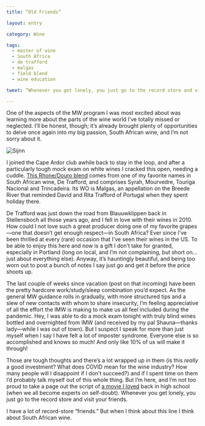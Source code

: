 ```yaml
---
title: “Old Friends”

layout: entry

category: Wine

tags:
  - master of wine
  - South Africa
  - de trafford 
  - malgas
  - field blend
  - wine education

tweet: “Whenever you get lonely, you just go to the record store and visit your friends.”

---
```

One of the aspects of the MW program I was most excited about was learning more about the parts of the wine world I’ve totally missed or neglected. I’ll be honest, though; it’s already brought plenty of opportunities to delve once again into my big passion, South African wine, and I’m not sorry about it.  

![Sijnn](/photos/sijnn.jpg "Sijnn")

I joined the Cape Ardor club awhile back to stay in the loop, and after a particularly tough mock exam on white wines I cracked this open, needing a cuddle. [This Rhone/Douro blend](https://shop.sijnn.co.za/pages/about-us) comes from one of my favorite names in South African wine, De Trafford, and comprises Syrah, Mourvedre, Touriga Nacional and Trincadeira. Its WO is Malgas, an appellation on the Breede River that reminded David and Rita Trafford of Portugal when they spent holiday there. 

De Trafford was just down the road from Blauuwklippen back in Stellensboch all those years ago, and I fell in love with their wines in 2010. How could I not love such a great producer doing one of my favorite grapes—one that doesn’t get enough respect—in South Africa? Ever since I’ve been thrilled at every (rare) occasion that I’ve seen their wines in the US. To be able to enjoy this here and now is a gift I don’t take for granted, especially in Portland (long on local, and I’m not complaining, but short on… just about everything else). Anyway, it’s hauntingly beautiful, and being too worn out to post a bunch of notes I say just go and get it before the price shoots up.

The last couple of weeks since vacation (post on that incoming) have been the pretty hardcore work/study/sleep combination you’d expect. As the general MW guidance rolls in gradually, with more structured tips and a slew of new contacts with whom to share insecurity, I’m feeling appreciative of all the effort the IMW is making to make us all feel included during the pandemic. Hey, I was able to do a mock exam tonight with truly blind wines bottled and overnighted from IMW (and received by my pal Shauna—thanks lady—while I was out of town). But I suspect I speak for more than just myself when I say I have felt a lot of imposter syndrome. Everyone else is so accomplished and knows so much! And only like 10% of us will make it through! 

Those are tough thoughts and there’s a lot wrapped up in them (is this _really_ a good investment? What does COVID mean for the wine industry? How many people will I disappoint if I don’t succeed?) and if I spent time on them I’d probably talk myself out of this whole thing. But I’m here, and I’m not too proud to take a page out the script of [a movie I loved](https://punchdrink.com/articles/why-almost-famous-is-the-best-wine-movie-ever-made/) back in high school (when we all become experts on self-doubt). Whenever you get lonely, you just go to the record store and visit your friends.

I have a lot of record-store “friends.” But when I think about this line I think about South African wine. 